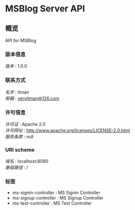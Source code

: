 # MSBlog Server API


<a name="overview"></a>
## 概览
API for MSBlog


### 版本信息
*版本* : 1.0.0


### 联系方式
*名字* : itman  
*邮箱* : veryitman@126.com


### 许可信息
*许可证* : Apache 2.0  
*许可网址* : http://www.apache.org/licenses/LICENSE-2.0.html  
*服务条款* : null


### URI scheme
*域名* : localhost:8080  
*基础路径* : /


### 标签

* ms-signin-controller : MS Signin Controller
* ms-signup-controller : MS Signup Controller
* ms-test-controller : MS Test Controller



